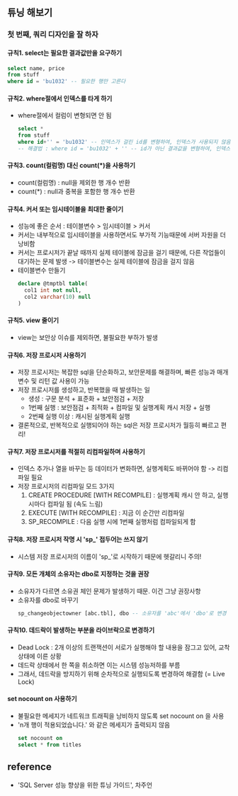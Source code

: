 ## 튜닝 해보기
### 첫 번째, 쿼리 디자인을 잘 하자
#### 규칙1. select는 필요한 결과값만을 요구하기
```sql
select name, price
from stuff
where id = 'bu1032' -- 필요한 행만 고른다
```

#### 규칙2. where절에서 인덱스를 타게 하기
- where절에서 컬럼이 변형되면 안 됨
  ```sql
  select *
  from stuff
  where id+'' = 'bu1032' -- 인덱스가 걸린 id를 변형하여, 인덱스가 사용되지 않음 (clustered index scan)
  -- 해결법 : where id = 'bu1032' + '' -- id가 아닌 결과값을 변형하여, 인덱스가 사용 됨 (clustered index seek)
  ```

#### 규칙3. count(컬럼명) 대신 count(*)을 사용하기
- count(컬럼명) : null을 제외한 행 개수 반환
- count(*) : null과 중복을 포함한 행 개수 반환

#### 규칙4. 커서 또는 임시테이블을 최대한 줄이기
- 성능에 좋은 순서 : 테이블변수 > 임시테이블 > 커서
- 커서는 내부적으로 임시테이블을 사용하면서도 부가적 기능때문에 서버 자원을 더 낭비함
- 커서는 프로시저가 끝날 때까지 실제 테이블에 잠금을 걸기 때문에, 다른 작업들이 대기하는 문제 발생 -> 테이블변수는 실제 테이블에 잠금을 걸지 않음
- 테이블변수 만들기
  ```sql
  declare @tmptbl table(
    col1 int not null,
    col2 varchar(10) null
  )
  ```

#### 규칙5. view 줄이기
- view는 보안상 이슈를 제외하면, 불필요한 부하가 발생

#### 규칙6. 저장 프로시저 사용하기
- 저장 프로시저는 복잡한 sql을 단순화하고, 보안문제를 해결하며, 빠른 성능과 매개변수 및 리턴 값 사용이 가능
- 저장 프로시저를 생성하고, 반복했을 때 발생하는 일
  - 생성 : 구문 분석 + 표준화 + 보안점검 + 저장
  - 1번째 실행 : 보안점검 + 최적화 + 컴파일 및 실행계획 캐시 저장 + 실행
  - 2번째 실행 이상 : 캐시된 실행계획 실행
- 결론적으로, 반복적으로 실행되어야 하는 sql은 저장 프로시저가 월등히 빠르고 편리!

#### 규칙7. 저장 프로시저를 적절히 리컴파일하며 사용하기
- 인덱스 추가나 열을 바꾸는 등 데이터가 변화하면, 실행계획도 바뀌어야 함 -> 리컴파일 필요
- 저장 프로시저의 리컴파일 모드 3가지
  1. CREATE PROCEDURE [WITH RECOMPILE] : 실행계획 캐시 안 하고, 실행 시마다 컴파일 됨 (속도 느림)
  2. EXECUTE [WITH RECOMPILE] : 지금 이 순간만 리컴파일
  3. SP_RECOMPILE : 다음 실행 시에 1번째 실행처럼 컴파일되게 함

#### 규칙8. 저장 프로시저 작명 시 'sp_' 접두어는 쓰지 않기
- 시스템 저장 프로시저의 이름이 'sp_'로 시작하기 때문에 헷갈리니 주의!

#### 규칙9. 모든 개체의 소유자는 dbo로 지정하는 것을 권장
- 소유자가 다르면 소유권 체인 문제가 발생하기 때문. 이건 그냥 권장사항
- 소유자를 dbo로 바꾸기
  ```sql
  sp_changeobjectowner [abc.tbl], dbo -- 소유자를 'abc'에서 'dbo'로 변경
  ```

#### 규칙10. 데드락이 발생하는 부분을 라이브락으로 변경하기
- Dead Lock : 2개 이상의 트랜잭션이 서로가 실행해야 할 내용을 잠그고 있어, 교착상태에 이른 상황
- 데드락 상태에서 한 쪽을 취소하면 이는 시스템 성능저하를 부름
- 그래서, 데드락을 방지하기 위해 순차적으로 실행되도록 변경하여 해결함 (= Live Lock)

#### set nocount on 사용하기
- 불필요한 메세지가 네트워크 트래픽을 낭비하지 않도록 set nocount on 을 사용
- 'n개 행이 적용되었습니다.' 와 같은 메세지가 출력되지 않음
  ```sql
  set nocount on
  select * from titles
  ```
  
## reference
- 'SQL Server 성능 향상을 위한 튜닝 가이드', 차주언
